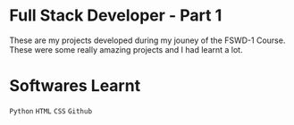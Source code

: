 # Full Stack Developer - Part 1

These are my projects developed during my jouney of the FSWD-1 Course. These were some really amazing projects and I had learnt a lot.

# Softwares Learnt

`Python` `HTML` `CSS` `Github`

